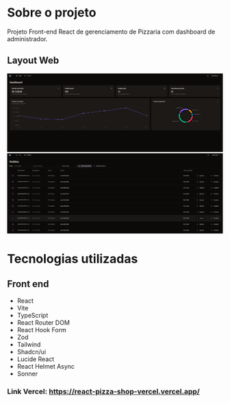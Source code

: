 # Sobre o projeto

Projeto Front-end React de gerenciamento de Pizzaria com dashboard de administrador.

## Layout Web
![SITE](/src/assets/dashboard.png) 
![SITE](/src/assets/orders.png) 

# Tecnologias utilizadas
## Front end
- React
- Vite
- TypeScript
- React Router DOM
- React Hook Form
- Zod
- Tailwind
- Shadcn/ui
- Lucide React
- React Helmet Async
- Sonner

### Link Vercel: https://react-pizza-shop-vercel.vercel.app/
